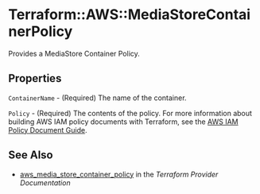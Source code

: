 # Terraform::AWS::MediaStoreContainerPolicy

Provides a MediaStore Container Policy.

## Properties

`ContainerName` - (Required) The name of the container.

`Policy` - (Required) The contents of the policy. For more information about building AWS IAM policy documents with Terraform, see the [AWS IAM Policy Document Guide](/docs/providers/aws/guides/iam-policy-documents.html).


## See Also

* [aws_media_store_container_policy](https://www.terraform.io/docs/providers/aws/r/media_store_container_policy.html) in the _Terraform Provider Documentation_
